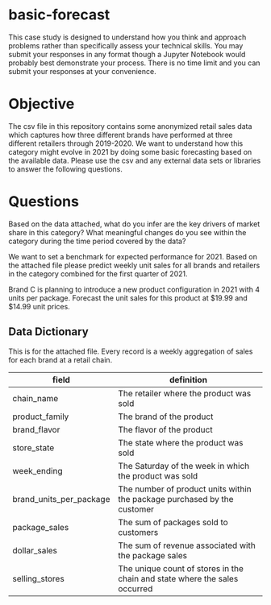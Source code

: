 # basic-forecast

This case study is designed to understand how you think and approach problems rather than specifically assess your technical skills. You may submit your responses in any format though a Jupyter Notebook would probably best demonstrate your process. There is no time limit and you can submit your responses at your convenience.

# Objective
The csv file in this repository contains some anonymized retail sales data which captures how three different brands have performed at three different retailers through 2019-2020. We want to understand how this category might evolve in 2021 by doing some basic forecasting based on the available data. Please use the csv and any external data sets or libraries to answer the following questions.

# Questions

Based on the data attached, what do you infer are the key drivers of market share in this category? What meaningful changes do you see within the category during the time period covered by the data?

We want to set a benchmark for expected performance for 2021. Based on the attached file please predict weekly unit sales for all brands and retailers in the category combined for the first quarter of 2021.

Brand C is planning to introduce a new product configuration in 2021 with 4 units per package. Forecast the unit sales for this product at $19.99 and $14.99 unit prices.

## Data Dictionary

This is for the attached file. Every record is a weekly aggregation of sales for each brand at a retail chain.

| field                   | definition                                                                 |
|-------------------------|----------------------------------------------------------------------------|
| chain_name              | The retailer where the product was sold                                    |
| product_family          | The brand of the product                                                   |
| brand_flavor            | The flavor of the product                                                  |
| store_state             | The state where the product was sold                                       |
| week_ending             | The Saturday of the week in which the product was sold                     |
| brand_units_per_package | The number of product units within the package purchased by the customer   |
| package_sales           | The sum of packages sold to customers                                      |
| dollar_sales            | The sum of revenue associated with the package sales                       |
| selling_stores          | The unique count of stores in the chain and state where the sales occurred |

